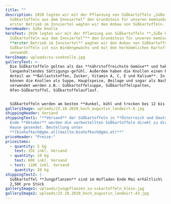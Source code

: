 ```yaml
---
title: ""
description: 2020 legten wir mit der Pflanzung von Süßkartoffeln „Süße Knolle –
  Süßkartoffeln aus dem Innviertel“ den Grundstein für unseren Gemüsebau. Als
  erster Betrieb im Innviertel wagten wir den Anbau von Süßkartoffeln.
heroHeader: Süße Knolle
heroText: 2020 legten wir mit der Pflanzung von Süßkartoffeln **„Süße Knolle –
  Süßkartoffeln aus dem Innviertel“** den Grundstein für unseren Gemüsebau. Als
  **erster Betrieb im Innviertel** wagten wir den Anbau von Süßkartoffeln. Die
  Süßkartoffeln ist ein Windengewächs und mit den herkömmlichen Kartoffeln nicht
  verwandt.
heroImage: uploads/su-sseknolle.jpg
galleryText: >-
  Die Süßkartoffeln gelten als das **nährstoffreichste Gemüse** und haben ein
  langanhaltendes Sättigungs-gefühl. Außerdem haben die Knollen einen hohen
  Anteil an **Ballaststoffen, Zucker, Vitamin A, C, E und Kalium**. In der Küche
  können die Knollen als Suppe, Hauptspeise, Beilage und sogar als Nachspeise
  verwendet werden z.B.: Süßkartoffelsuppe, Süßkartoffelspalten,
  Ofen-Süßkartoffel, Süßkartoffelauflauf.


  Süßkartoffeln werden am besten **dunkel, kühl und trocken bei 12 bis 15 °C** gelagert.
galleryImage: uploads/23.10.2020_koch_augustin_landwirt-6.jpg
shippingHeader: Versand
shippingText1: "**Versand** der Süßkartoffeln in **Österreich und Deutschland**
  Ende **Oktober** werden die vorbestellten Süßkartoffeln direkt zu dir nach
  Hause gesendet. Bestellung unter
  **[biohofkoch@gmx.at](mailto:biohofkoch@gmx.at)**"
priceHeader: "Preise:"
priceitems:
  - quantity: 5 kg
    text: 35€ inkl. Versand
  - quantity: 10 kg
    text: 60€ inkl. Versand
  - text: 110€ inkl. Versand
    quantity: 20 kg
shippingText2: |-
  Süßkartoffel **Jungpflanzen** sind im Hofladen Ende Mai erhältlich\
  2,50€ pro Stück
galleryImage1: uploads/jungpflanzen_su-sskartoffeln_klein.jpg
galleryImage2: uploads/23.10.2020_koch_augustin_landwirt-43.jpg
---
```

